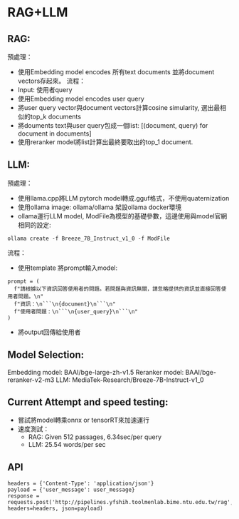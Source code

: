 # RAG+LLM

## RAG:
預處理：
- 使用Embedding model encodes 所有text documents 並將document vectors存起來。
流程：
- Input: 使用者query
- 使用Embedding model encodes user query
- 將user query vector與document vectors計算cosine simularity, 選出最相似的top_k documents
- 將douments text與user query包成一個list: [(document, query) for document in documents]
- 使用reranker model將list計算出最終要取出的top_1 document.

## LLM:
預處理：
- 使用llama.cpp將LLM pytorch model轉成.gguf格式，不使用quaternization
- 使用ollama image: ollama/ollama 架設ollama docker環境
- ollama運行LLM model, ModFile為模型的基礎參數，這邊使用與model官網相同的設定:
```
ollama create -f Breeze_7B_Instruct_v1_0 -f ModFile
```
流程：
- 使用template 將prompt輸入model:
```
prompt = (
  f"請根據以下資訊回答使用者的問題。若問題與資訊無關，請忽略提供的資訊並直接回答使用者問題。\n"
  f"資訊：\n```\n{document}\n```\n"
  f"使用者問題：\n```\n{user_query}\n```\n"
)
```
- 將output回傳給使用者


## Model Selection:
Embedding model: BAAI/bge-large-zh-v1.5
Reranker model: BAAI/bge-reranker-v2-m3
LLM: MediaTek-Research/Breeze-7B-Instruct-v1_0

## Current Attempt and speed testing:
- 嘗試將model轉乘onnx or tensorRT來加速運行
- 速度測試：
  - RAG: Given 512 passages, 6.34sec/per query
  - LLM: 25.54 words/per sec

## API 
```
headers = {'Content-Type': 'application/json'}
payload = {'user_message': user_message}
response = requests.post('http://pipelines.yfshih.toolmenlab.bime.ntu.edu.tw/rag', headers=headers, json=payload)
```

